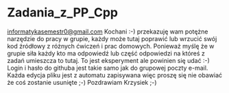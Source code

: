 # Zadania_z_PP_Cpp


informatykasemestr0@gmail.com
Kochani :-) przekazuję wam potężne narzędzie do pracy w grupie, 
każdy może tutaj poprawić lub wrzucić swój kod źródłowy z różnych ćwiczeń i prac domowych.
Ponieważ myślę że w grupie siła każdy kto ma odpowiedź lub część odpowiedzi na któreś z zadań umieszcza to tutaj.
To jest eksperyment ale powinien się udać :-) Login i hasło do githuba jest takie samo jak do grupowej poczty e-mail.
Każda edycja pliku jest z automatu zapisywana więc proszę się nie obawiać że coś zostanie usunięte ;-)
Pozdrawiam Krzysiek ;-)


